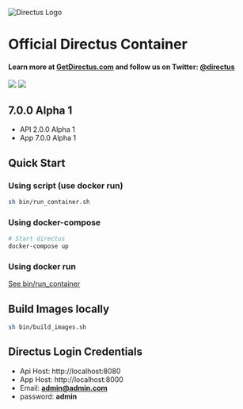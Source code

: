 ![Directus Logo](http://getdirectus.com/assets/imgs/directus.png)

Official Directus Container
====================

#### Learn more at [GetDirectus.com](http://getdirectus.com) and follow us on Twitter: [@directus](https://twitter.com/directus)
[![](https://images.microbadger.com/badges/image/getdirectus/directus.svg)](https://microbadger.com/images/getdirectus/directus "Get your own image badge on microbadger.com")
[![](https://images.microbadger.com/badges/version/getdirectus/directus.svg)](https://microbadger.com/images/getdirectus/directus "Get your own version badge on microbadger.com")

## 7.0.0 Alpha 1
- API 2.0.0 Alpha 1
- App 7.0.0 Alpha 1

## Quick Start

### Using script (use docker run)

```bash
sh bin/run_container.sh
```

### Using docker-compose
```bash
# Start directus
docker-compose up
```

### Using docker run

[See bin/run_container](bin/container.sh)

## Build Images locally

```bash
sh bin/build_images.sh
```

## Directus Login Credentials

- Api Host: http://localhost:8080
- App Host: http://localhost:8000
- Email: **admin@admin.com**
- password: **admin**
